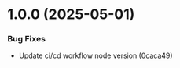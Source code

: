# 1.0.0 (2025-05-01)


### Bug Fixes

* Update ci/cd workflow node version ([0caca49](https://github.com/0x5b62656e5d/r2-files/commit/0caca498cd58d4b4bb1663dbf46f6f75bc7efc1e))
